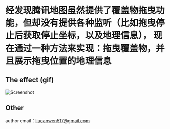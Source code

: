 经发现腾讯地图虽然提供了覆盖物拖曳功能，但却没有提供各种监听（比如拖曳停止后获取停止坐标，以及地理信息），
现在通过一种方法来实现：拖曳覆盖物，并且展示拖曳位置的地理信息
===================

## The effect (gif)
![Screenshot](https://github.com/kk-java/MarkerDragForTencentMap/raw/master/intro.gif)


## Other
author email：liucanwen517@gmail.com